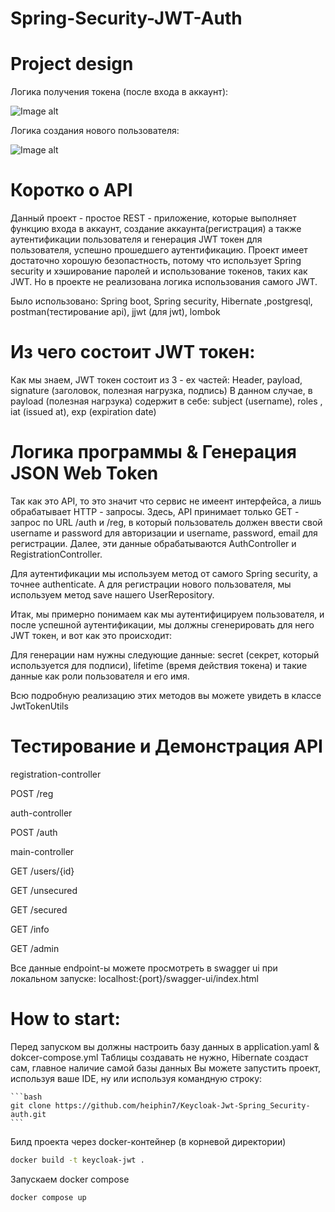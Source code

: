 # Spring-Security-JWT-Auth

# Project design

Логика получения токена (после входа в аккаунт):

![Image alt](https://github.com/heiphin7/Spring-Security-JWT-Auth/blob/main/img/project%20architecture.png)

Логика создания нового пользователя: 

![Image alt](https://github.com/heiphin7/Spring-Security-JWT-Auth/blob/main/img/%D0%A1%D0%BD%D0%B8%D0%BC%D0%BE%D0%BA%20%D1%8D%D0%BA%D1%80%D0%B0%D0%BD%D0%B0%202024-03-10%20205039.png)


# Коротко о API

Данный проект - простое REST - приложение, которые выполняет функцию входа в аккаунт, создание аккаунта(регистрация) а также аутентификации пользователя и генерация JWT токен для пользователя, успешно прошедшего аутентификацию. Проект имеет достаточно хорошую безопастность, потому что использует Spring security и хэширование паролей и использование токенов, таких как JWT. Но в проекте не реализована логика использования 
самого JWT. 

Было использовано:
Spring boot, Spring security, Hibernate ,postgresql, postman(тестирование api), jjwt (для jwt), lombok

# Из чего состоит JWT токен:

 Как мы знаем, JWT токен состоит из 3 - ех частей: Header, payload, signature (заголовок, полезная нагрузка, подпись)
 В данном случае, в payload (полезная нагрзука) содержит в себе: subject (username), roles , iat (issued at), exp (expiration date)

# Логика программы & Генерация JSON Web Token

Так как это API, то это значит что сервис не имеент интерфейса, а лишь обрабатывает HTTP - запросы. Здесь, API принимает только GET - запрос по 
URL /auth и /reg, в который пользователь должен ввести свой username и password для авторизации и username, password, email для регистрации. 
Далее, эти данные обрабатываются AuthController и RegistrationController.

Для аутентификации мы используем метод от самого Spring security, а точнее authenticate. А для регистрации нового пользователя, мы используем метод 
save нашего UserRepository.

Итак, мы примерно понимаем как мы аутентифицируем пользователя, и после успешной аутентификации, мы должны сгенерировать для него JWT токен, и вот как это
происходит:

Для генерации нам нужны следующие данные: secret (секрет, который используется для подписи), lifetime (время действия токена) и такие данные как 
роли пользователя и его имя.

Всю подробную реализацию этих методов вы можете увидеть в классе JwtTokenUtils

# Тестирование и Демонстрация API

registration-controller

POST
/reg

auth-controller

POST
/auth

main-controller

GET
/users/{id}

GET
/unsecured

GET
/secured

GET
/info

GET
/admin

Все данные endpoint-ы можете просмотреть в swagger ui при локальном запуске: localhost:{port}/swagger-ui/index.html


# How to start:

Перед запуском вы должны настроить базу данных в application.yaml & dokcer-compose.yml
Таблицы создавать не нужно, Hibernate создаст сам, главное наличие самой базы данных
Вы можете запустить проект, используя ваше IDE, ну или используя командную строку:
   
    ```bash
    git clone https://github.com/heiphin7/Keycloak-Jwt-Spring_Security-auth.git
    ```

Билд проекта через docker-контейнер (в корневой директории)

  ```bash
  docker build -t keycloak-jwt . 
  ```

Запускаем docker compose

 ``` bash
 docker compose up
 ```
